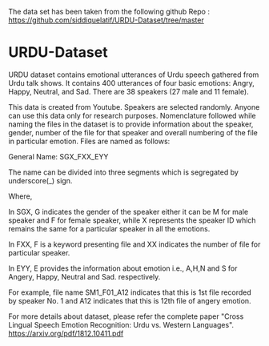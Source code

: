The data set has been taken from the following github Repo : https://github.com/siddiquelatif/URDU-Dataset/tree/master

# URDU-Dataset
URDU dataset contains emotional utterances of Urdu speech gathered from Urdu talk shows. It contains 400 utterances of four basic emotions: Angry, Happy, Neutral, and Sad. There are 38 speakers (27 male and 11 female).

This data is created from Youtube. Speakers are selected randomly. Anyone can use this data only for research purposes. 
Nomenclature followed while naming the files in the dataset is to provide information about the speaker, gender, number of the file for that speaker and overall numbering of the file in particular emotion. Files are named as follows:

General Name: SGX_FXX_EYY 

The name can be divided into three segments which is segregated by underscore(_) sign. 

Where, 

In SGX, G indicates the gender of the speaker either it can be M for male speaker and F for female speaker, while X represents the speaker ID which remains the same for a particular speaker in all the emotions. 

In FXX, F is a keyword presenting file and XX indicates the number of file for particular speaker. 

In EYY, E provides the information about emotion i.e., A,H,N and S for Angery, Happy, Neutral and Sad. respectively. 

For example, file name SM1_F01_A12 indicates that this is 1st file recorded by speaker No. 1 and A12 indicates that this is 12th file of angery emotion.  

For more details about dataset, please refer the complete paper "Cross Lingual Speech Emotion Recognition: Urdu vs. Western Languages". https://arxiv.org/pdf/1812.10411.pdf


